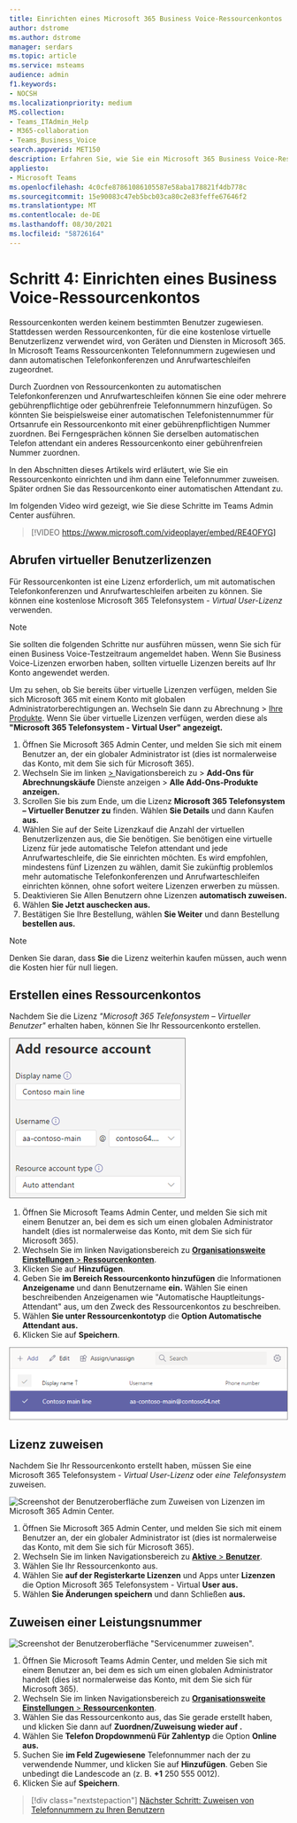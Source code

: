 ```yaml
---
title: Einrichten eines Microsoft 365 Business Voice-Ressourcenkontos
author: dstrome
ms.author: dstrome
manager: serdars
ms.topic: article
ms.service: msteams
audience: admin
f1.keywords:
- NOCSH
ms.localizationpriority: medium
MS.collection:
- Teams_ITAdmin_Help
- M365-collaboration
- Teams_Business_Voice
search.appverid: MET150
description: Erfahren Sie, wie Sie ein Microsoft 365 Business Voice-Ressourcenkonto für die Verwendung mit automatischen Attendants einrichten.
appliesto:
- Microsoft Teams
ms.openlocfilehash: 4c0cfe87861086105587e58aba178821f4db778c
ms.sourcegitcommit: 15e90083c47eb5bcb03ca80c2e83feffe67646f2
ms.translationtype: MT
ms.contentlocale: de-DE
ms.lasthandoff: 08/30/2021
ms.locfileid: "58726164"
---
```

# <a name="step-4-set-up-a-business-voice-resource-account"></a>Schritt 4: Einrichten eines Business Voice-Ressourcenkontos

Ressourcenkonten werden keinem bestimmten Benutzer zugewiesen. Stattdessen werden Ressourcenkonten, für die eine kostenlose virtuelle Benutzerlizenz verwendet wird, von Geräten und Diensten in Microsoft 365. In Microsoft Teams Ressourcenkonten Telefonnummern zugewiesen und dann automatischen Telefonkonferenzen und Anrufwarteschleifen zugeordnet.

Durch Zuordnen von Ressourcenkonten zu automatischen Telefonkonferenzen und Anrufwarteschleifen können Sie eine oder mehrere gebührenpflichtige oder gebührenfreie Telefonnummern hinzufügen. So könnten Sie beispielsweise einer automatischen Telefonistennummer für Ortsanrufe ein Ressourcenkonto mit einer gebührenpflichtigen Nummer zuordnen. Bei Ferngesprächen können Sie derselben automatischen Telefon attendant ein anderes Ressourcenkonto einer gebührenfreien Nummer zuordnen.

In den Abschnitten dieses Artikels wird erläutert, wie Sie ein Ressourcenkonto einrichten und ihm dann eine Telefonnummer zuweisen. Später ordnen Sie das Ressourcenkonto einer automatischen Attendant zu.

Im folgenden Video wird gezeigt, wie Sie diese Schritte im Teams Admin Center ausführen.

> [!VIDEO https://www.microsoft.com/videoplayer/embed/RE4OFYG]

## <a name="obtain-virtual-user-licenses"></a>Abrufen virtueller Benutzerlizenzen

Für Ressourcenkonten ist eine Lizenz erforderlich, um mit automatischen Telefonkonferenzen und Anrufwarteschleifen arbeiten zu können. Sie können eine kostenlose Microsoft 365 Telefonsystem *- Virtual User-Lizenz* verwenden.

> [!NOTE]
> Sie sollten die folgenden Schritte nur ausführen müssen, wenn Sie sich für einen Business Voice-Testzeitraum angemeldet haben. Wenn Sie Business Voice-Lizenzen erworben haben, sollten virtuelle Lizenzen bereits auf Ihr Konto angewendet werden. 
>
> Um zu sehen, ob Sie bereits über virtuelle Lizenzen verfügen, melden Sie sich Microsoft 365 mit einem Konto mit globalen Administratorberechtigungen an. Wechseln Sie dann zu Abrechnung > [Ihre Produkte](https://admin.microsoft.com/Adminportal/Home#/subscriptions). Wenn Sie über virtuelle Lizenzen verfügen, werden diese als **"Microsoft 365 Telefonsystem - Virtual User" angezeigt.**

1. Öffnen Sie Microsoft 365 Admin Center, und melden Sie sich mit einem Benutzer an, der ein globaler Administrator ist (dies ist normalerweise das Konto, mit dem Sie sich für Microsoft 365).
2. Wechseln Sie im linken <a href="https://admin.microsoft.com/Adminportal/Home#/catalog" target="_blank">   > </a>Navigationsbereich zu  >  **Add-Ons für Abrechnungskäufe** Dienste anzeigen  >  **Alle Add-Ons-Produkte anzeigen.**
3. Scrollen Sie bis zum Ende, um die Lizenz **Microsoft 365 Telefonsystem – Virtueller Benutzer zu** finden. Wählen **Sie Details** und dann Kaufen **aus.**
4. Wählen Sie auf der Seite Lizenzkauf die Anzahl der virtuellen Benutzerlizenzen aus, die Sie benötigen. Sie benötigen eine virtuelle Lizenz für jede automatische Telefon attendant und jede Anrufwarteschleife, die Sie einrichten möchten. Es wird empfohlen, mindestens fünf Lizenzen zu wählen, damit Sie zukünftig problemlos mehr automatische Telefonkonferenzen und Anrufwarteschleifen einrichten können, ohne sofort weitere Lizenzen erwerben zu müssen.
5. Deaktivieren Sie Allen Benutzern ohne Lizenzen **automatisch zuweisen.**
6. Wählen **Sie Jetzt auschecken aus.**
7. Bestätigen Sie Ihre Bestellung, wählen **Sie Weiter** und dann Bestellung **bestellen aus.**

> [!NOTE]
> Denken Sie daran, dass  **Sie** die Lizenz weiterhin kaufen müssen, auch wenn die Kosten hier für null liegen.

## <a name="create-a-resource-account"></a>Erstellen eines Ressourcenkontos

Nachdem Sie die Lizenz *"Microsoft 365 Telefonsystem – Virtueller Benutzer"* erhalten haben, können Sie Ihr Ressourcenkonto erstellen.

![Screenshot der Benutzeroberfläche zum Hinzufügen eines Ressourcenkontos](../media/resource-account-add.png)

1. Öffnen Sie Microsoft Teams Admin Center, und melden Sie sich mit einem Benutzer an, bei dem es sich um einen globalen Administrator handelt (dies ist normalerweise das Konto, mit dem Sie sich für Microsoft 365).
2. Wechseln Sie im linken Navigationsbereich zu <a href="https://admin.teams.microsoft.com/company-wide-settings/resource-accounts" target="_blank"> **Organisationsweite Einstellungen**  >  **Ressourcenkonten**</a>.
3. Klicken Sie auf **Hinzufügen**.
4. Geben Sie **im Bereich Ressourcenkonto hinzufügen** die Informationen **Anzeigename** und dann Benutzername **ein.** Wählen Sie einen beschreibenden Anzeigenamen wie "Automatische Hauptleitungs-Attendant" aus, um den Zweck des Ressourcenkontos zu beschreiben.
5. Wählen **Sie unter Ressourcenkontotyp** die **Option Automatische Attendant aus.**
6. Klicken Sie auf **Speichern**.

![Screenshot einer Liste mit Ressourcenkonten](../media/resource-accounts-auto-attendant-only-page.png)

## <a name="assign-a-license"></a>Lizenz zuweisen

Nachdem Sie Ihr Ressourcenkonto erstellt haben, müssen Sie eine Microsoft 365 Telefonsystem *- Virtual User-Lizenz* oder *eine Telefonsystem* zuweisen.

![Screenshot der Benutzeroberfläche zum Zuweisen von Lizenzen im Microsoft 365 Admin Center.](../media/resource-account-assign-virtual-user-license.png)

1. Öffnen Sie Microsoft 365 Admin Center, und melden Sie sich mit einem Benutzer an, der ein globaler Administrator ist (dies ist normalerweise das Konto, mit dem Sie sich für Microsoft 365).
1. Wechseln Sie im linken Navigationsbereich zu <a href="https://admin.microsoft.com/Adminportal/Home#/users" target="_blank"> **Aktive**  >  **Benutzer**</a>.
1. Wählen Sie Ihr Ressourcenkonto aus.
1. Wählen Sie **auf der Registerkarte Lizenzen** und Apps unter **Lizenzen** die Option Microsoft 365 Telefonsystem - Virtual **User aus.**
1. Wählen **Sie Änderungen speichern** und dann Schließen **aus.**

## <a name="assign-a-service-number"></a>Zuweisen einer Leistungsnummer

![Screenshot der Benutzeroberfläche "Servicenummer zuweisen".](../media/resource-account-assign-phone-number.png)

1. Öffnen Sie Microsoft Teams Admin Center, und melden Sie sich mit einem Benutzer an, bei dem es sich um einen globalen Administrator handelt (dies ist normalerweise das Konto, mit dem Sie sich für Microsoft 365).
1. Wechseln Sie im linken Navigationsbereich zu <a href="https://admin.teams.microsoft.com/company-wide-settings/resource-accounts" target="_blank"> **Organisationsweite Einstellungen**  >  **Ressourcenkonten**</a>.
1. Wählen Sie das Ressourcenkonto aus, das Sie gerade erstellt haben, und klicken Sie dann auf **Zuordnen/Zuweisung wieder auf .**
1. Wählen Sie **Telefon Dropdownmenü Für Zahlentyp** die Option **Online aus.**
1. Suchen Sie **im Feld Zugewiesene** Telefonnummer nach der zu verwendende Nummer, und klicken Sie auf **Hinzufügen**. Geben Sie unbedingt die Landescode an (z. B. **+1** 250 555 0012).
1. Klicken Sie auf **Speichern**.

> [!div class="nextstepaction"]
> [Nächster Schritt: Zuweisen von Telefonnummern zu Ihren Benutzern](set-up-assign-numbers.md)
